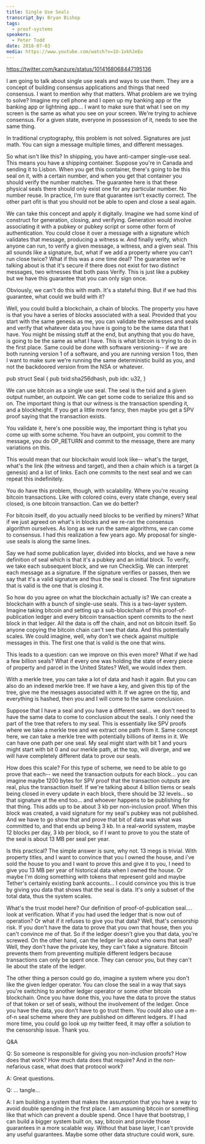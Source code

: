 ```yaml
---
title: Single Use Seals
transcript_by: Bryan Bishop
tags:
  - proof-systems
speakers:
  - Peter Todd
date: 2018-07-03
media: https://www.youtube.com/watch?v=1U-1xkhJeEo
---
```

<https://twitter.com/kanzure/status/1014168068447195136>

I am going to talk about single use seals and ways to use them. They are a concept of building consensus applications and things that need consensus. I want to mention why that matters. What problem are we trying to solve? Imagine my cell phone and I open up my banking app or the banking app or lightning app... I want to make sure that what I see on my screen is the same as what you see on your screen. We're trying to achieve consensus. For a given state, everyone in possession of it, needs to see the same thing.

In traditional cryptography, this problem is not solved. Signatures are just math. You can sign a message multiple times, and different messages.

So what isn't like this? In shipping, you have anti-camper single-use seal. This means you have a shipping container. Suppose you're in Canada and sending it to Lisbon. When you get this container, there's going to be this seal on it, with a certain number, and when you get that container you should verify the number matches. The guarantee here is that these physical seals there should only exist one for any particular number. No number reuse. In practice, I'm sure that guarantee isn't exactly correct. The other part ofit is that you should not be able to open and close a seal again.

We can take this concept and apply it digitally. Imagine we had some kind of construct for generation, closing, and verifying. Generation would involve associating it with a pubkey or pubkey script or some other form of authentication. You could close it over a message with a signature which validates that message, producing a witness w. And finally verify, which anyone can run, to verify a given message, a witness, and a given seal. This all sounds like a signature, but, what if we add a property where you can't run close twice? What if this was a one time deal? The guarantee we're talking about is that it's secure if there does not exist for two distinct messages, two witnesses that both pass Verify. This is just like a pubkey but we have this guarantee that you can only sign once.

Obviously, we can't do this with math. It's a stateful thing. But if we had this guarantee, what could we build with it?

Well, you could build a blockchain, a chain of blocks. The property you have is that you have a series of blocks associated with a seal. Provided that you start with the same genesis as me, you can validate the witnesses and seals and verify that whatever data you have is going to be the same data that I have. You might be missing stuff at the end, but anything that you do have, is going to be the same as what I have. This is what bitcoin is trying to do in the first place. Same could be done with software versioning-- if we are both running version 1 of a software, and you are running version 1 too, then I want to make sure we're running the same deterministic build as you, and not the backdoored version from the NSA or whatever.

pub struct Seal {
pub txid:sha256dhash,
pub idx: u32,
}

We can use bitcoin as a single use seal. The seal is the txid and a given output number, an outpoint. We can get some code to serialize this and so on. The important thing is that our witness is the transaction spending it, and a blockheight. If you get a little more fancy, then maybe you get a SPV proof saying that the transaction exists.

You validate it, here's one possible way, the important thing is tyhat you come up with some scheme. You have an outpoint, you commit to the message, you do OP_RETURN and commit to the message, there are many variations on this.

This would mean that our blockchain would look like-- what's the target, what's the link (the witness and target), and then a chain which is a target (a genesis) and a list of links. Each one commits to the next seal and we can repeat this indefinitely.

You do have this problem, though, with scalability. Where you're reusing bitcoin transactions. Like with colored coins, every state change, every seal closed, is one bitcoin transaction. Can we do better?

For bitcoin itself, do you actually need blocks to be verified by miners? What if we just agreed on what's in blocks and we re-ran the consensus algorithm ourselves. As long as we run the same algorithms, we can come to consensus. I had this realization a few years ago. My proposal for single-use seals is along the same lines.

Say we had some publication layer, divided into blocks, and we have a new definition of seal which is that it's a pubkey and an initial block. To verify, we take each subsequent block, and we run CheckSig. We can interpret each message as a signature. If the signature verifies or passes, then we say that it's a valid signature and thus the seal is closed. The first signature that is valid is the one that is closing it.

So how do you agree on what the blockchain actually is? We can create a blockchain with a bunch of single-use seals. This is a two-layer system. Imagine taking bitcoin and setting up a sub-blockchain of this proof-of-publication ledger and every bitcoin transaction spent commits to the next block in that ledger. All the data is off the chain, and not on bitcoin itself. So anyone copying the bitcoin chain can't see that data. And this potentially scales. We could imagine, well, why don't we check against multiple messages in this. The first one that is valid is the one that wins.

This leads to a question: can we improve on this even more? What if we had a few billion seals? What if every one was holding the state of every piece of property and parcel in the United States? Well, we would index them.

With a merkle tree, you can take a lot of data and hash it again. But you can also do an indexed merkle tree. If we have a key, and given this tip of the tree, give me the messages associated with it. If we agree on the tip, and everything is hashed, then you and I will come to the same conclusion.

Suppose that I have a seal and you have a different seal... we don't need to have the same data to come to conclusion about the seals. I only need the part of the tree that refers to my seal. This is essentially like SPV proofs where we take a merkle tree and we extract one path from it. Same concept here, we can take a merkle tree with potentially billions of items in it. We can have one path per one seal. My seal might start with bit 1 and yours might start with bit 0 and our merkle path, at the top, will diverge, and we will have completely different data to prove our seals.

How does this scale? For this type of scheme, we need to be able to go prove that each-- we need the transaction outputs for each block... you can imagine maybe 1200 bytes for SPV proof that the transaction outputs are real, plus the transaction itself. If we're talking about 4 billion tiems or seals being closed in every update in each block, there should be 32 levels... so that signature at the end too... and whoever happens to be publishing for that thing. This adds up to be about 3 kb per non-inclusion proof. When this block was created, a vaid signature for my seal's pubkey was not published. And we have to go show that and prove that bit of data was what was committed to, and that ends up being 3 kb. In a real-world sysstem, maybe 12 blocks per day, 3 kb per block, so if I want to prove to you the state of the seal is about 13 MB per seal per year.

Is this practical? The simple answer is sure, why not. 13 megs is trivial. With property titles, and I want to convince that you I owned the house, and i've sold the house to you and I want to prove this and give it to you, I need to give you 13 MB per year of historical data when I owned the house. Or maybe I'm doing something with tokens that represent gold and maybe Tether's certainly existing bank accounts... I could convince you this is true by giving you data that shows that the seal is data. It's only a subset of the total data, thus the system scales.

What's the trust model here? Our definition of proof-of-publication seal.... look at verification. What if you had used the ledger that is now out of operation? Or what if it refuses to give you that data? Well, that's censorship risk. If you don't have the data to prove that you own that house, then you can't convince me of that. So if the ledger doesn't give you that data, you're screwed. On the other hand, can the ledger lie about who owns that seal? Well, they don't have the private key, they can't fake a signature. Bitcoin prevents them from preventing multiple different ledgers because transactions can only be spent once. They can censor you, but they can't lie about the state of the ledger.

The other thing a person could go do, imagine a system where you don't like the given ledger operator. You can close the seal in a way that says you're switching to another ledger operator or some other bitcoin blockchain. Once you have done this, you have the data to prove the status of that token or set of seals, without the involvement of the ledger. Once you have the data, you don't have to go trust them. You could also use a m-of-n seal scheme where they are published on different ledgers. If I had more time, you could go look up my twitter feed, it may offer a solution to the censorship issue. Thank you.

Q&A

Q: So someone is responsible for giving you non-inclusion proofs? How does that work? How much data does that require? And in the non-nefarious case, what does that protocol work?

A: Great questions.

Q: ... tangle...

A: I am building a system that makes the assumption that you have a way to avoid double spending in the first place. I am assuming bitcoin or something like that which can prevent a double spend. Once I have that bootstrap, I can build a bigger system built on, say, bitcoin and provide those guarantees in a more scalable way. Without that base layer, I can't provide any useful guarantees. Maybe some other data structure could work, sure.
